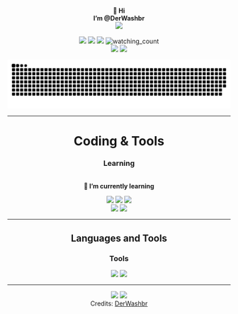 
<br>
<p align="center">
  <b>👋 Hi <br>
    I’m @DerWashbr </b><br>
  <img src="https://avatars.githubusercontent.com/u/57878304?s=200&v=100" />
  </p>
<p align="center">
  <img src="https://img.shields.io/badge/Age-38-blue" />
  <img src="https://img.shields.io/badge/Lives-Hamburg-blue" />
  <img src="https://img.shields.io/badge/Languages-German%20%26%20English-blue" />
  <img src="https://komarev.com/ghpvc/?username=derwashbr&color=blue&label=Profile+Views&style=flat" alt="watching_count" />
  
  <br>
  <img src="https://img.shields.io/twitch/status/DerWashbr?style=social" />
  <img src="https://img.shields.io/twitter/follow/DerWashbr?style=social" />
</p>

<!--
**DerWashbr/DerWashbr** is a ✨ _special_ ✨ repository because its `README.md` (this file) appears on your GitHub profile.

Here are some ideas to get you started:

- 🔭 I’m currently working on ...
- 🌱 I’m currently learning ...
- 👯 I’m looking to collaborate on ...
- 🤔 I’m looking for help with ...
- 💬 Ask me about ...
- 📫 How to reach me: ...
- 😄 Pronouns: ...
- ⚡ Fun fact: ...
-->
<p align="center">
  <img  src="https://raw.githubusercontent.com/Elanza-48/Elanza-48/main/resources/img/github-contribution-grid-snake.svg"
    alt="example" />
</p>

<hr>


<h1 align="center">Coding & Tools</h1>

<h3 align="center">Learning</h3>
<p align="center">
  <b> <br>
    🌱 I’m currently learning  </b><br>
  </p>
<p align="center">
<img src="https://img.shields.io/badge/Go-00ADD8?style=for-the-badge&logo=go&logoColor=white" />
<img src="https://img.shields.io/badge/PostgreSQL-316192?style=for-the-badge&logo=postgresql&logoColor=white" />
<img src="https://img.shields.io/badge/redis-%23DD0031.svg?&style=for-the-badge&logo=redis&logoColor=white" />

<br />
  <img src="https://img.shields.io/badge/TypeScript-007ACC?style=for-the-badge&logo=typescript&logoColor=white" />
<img src="https://img.shields.io/badge/Vue.js-35495E?style=for-the-badge&logo=vuedotjs&logoColor=4FC08D" />

<hr>
<h2 align="center">Languages and Tools</h2>

<h3 align="center">Tools</h3>
<p align="center">
<img src="https://img.shields.io/badge/VSCode-0078D4?style=for-the-badge&logo=visual%20studio%20code&logoColor=white"/>
<img src="https://img.shields.io/badge/Photoshop-31A8FF?style=for-the-badge&logo=Adobe%20Photoshop&logoColor=black"/>


 </p>
<hr>
<p align="center">
  <img src="https://img.shields.io/badge/Version-1.0.1-blue?style=flat&logo=" /> <img src="https://img.shields.io/badge/Last Edited on:-16.05.2023-blue?style=flat&logo=" />
  <br>
  Credits: <a href="https://github.com/DerWashbr">DerWashbr</a>
 </p>
